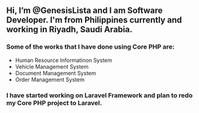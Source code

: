 ## Hi, I’m @GenesisLista and I am Software Developer. I'm from Philippines currently and working in Riyadh, Saudi Arabia.

### Some of the works that I have done using Core PHP are:

- Human Resource Informatinon System
- Vehicle Management System
- Document Management System
- Order Management System

### I have started working on Laravel Framework and plan to redo my Core PHP project to Laravel.

<!---
GenesisLista/GenesisLista is a ✨ special ✨ repository because its `README.md` (this file) appears on your GitHub profile.
You can click the Preview link to take a look at your changes.
--->
